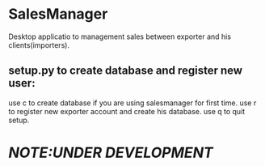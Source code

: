 # SalesManager
Desktop applicatio to management sales between exporter and his clients(importers).

## setup.py to create database and register new user:
  use c to create database if you are using salesmanager for first time.
  use r to register new exporter account and create his database.
  use q to quit setup.

## 


# ***NOTE:UNDER DEVELOPMENT***
